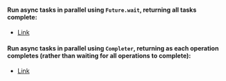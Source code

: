 #### Run async tasks in parallel using ```Future.wait```, returning all tasks complete:
- [Link](https://github.com/azatech/dart-flutter-Quick-Reference/tree/main/Real%20Life%20cases/async_code/futures_run_parallel_return_all.dart)

#### Run async tasks in parallel using ```Completer```, returning as each operation completes (rather than waiting for all operations to complete):
- [Link](https://github.com/azatech/dart-flutter-Quick-Reference/tree/main/Real%20Life%20cases/async_code/futures_run_parallel_return_one_by_one.dart)